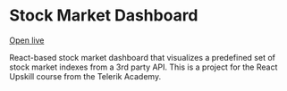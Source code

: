 # Stock Market Dashboard

[Open live](https://jannden.gitlab.io/stock-market-dashboard)

React-based stock market dashboard that visualizes a predefined set of stock market indexes from a 3rd party API. This is a project for the React Upskill course from the Telerik Academy.
